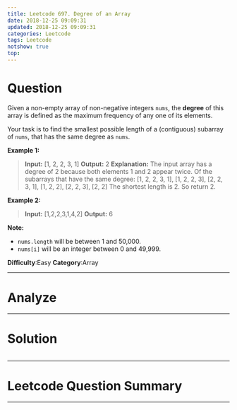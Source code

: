 ```yaml
---
title: Leetcode 697. Degree of an Array
date: 2018-12-25 09:09:31
updated: 2018-12-25 09:09:31
categories: Leetcode
tags: Leetcode
notshow: true
top:
---
```


# Question

Given a non-empty array of non-negative integers  `nums`, the  **degree**  of this array is defined as the maximum frequency of any one of its elements.

Your task is to find the smallest possible length of a (contiguous) subarray of  `nums`, that has the same degree as  `nums`.

**Example 1:**  

> **Input:** [1, 2, 2, 3, 1]
> **Output:** 2
> **Explanation:** 
> The input array has a degree of 2 because both elements 1 and 2 appear twice. Of the subarrays that have the same degree: [1, 2, 2, 3, 1], [1, 2, 2, 3], [2, 2, 3, 1], [1, 2, 2], [2, 2, 3], [2, 2]
> The shortest length is 2. So return 2.

**Example 2:**  

> **Input:** [1,2,2,3,1,4,2]
> **Output:** 6

**Note:**

- `nums.length`  will be between 1 and 50,000.
- `nums[i]`  will be an integer between 0 and 49,999.

**Difficulty**:Easy
**Category**:Array

<!-- more -->

------------

# Analyze

------------

# Solution

```cpp

```

------------

# Leetcode Question Summary


------------
